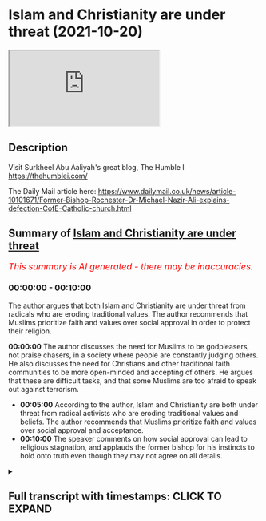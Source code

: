 # Islam and Christianity are under threat (2021-10-20)

<iframe loading='lazy' allow='autoplay' src='https://www.youtube.com/embed/fSyo0e186uQ'></iframe>

## Description

Visit Surkheel Abu Aaliyah's great blog, The Humble I https://thehumblei.com/

The Daily Mail article here: https://www.dailymail.co.uk/news/article-10101671/Former-Bishop-Rochester-Dr-Michael-Nazir-Ali-explains-defection-CofE-Catholic-church.html

## Summary of [Islam and Christianity are under threat](https://www.youtube.com/watch?v=fSyo0e186uQ)


*<span style="color:red; font-size:125%">This summary is AI generated - there may be inaccuracies</span>. [](/)*

### <a onclick="modifyYTiframeseektime('0')">00:00:00</a> - <a onclick="modifyYTiframeseektime('600')">00:10:00</a>

The author argues that both Islam and Christianity are under threat from radicals who are eroding traditional values. The author recommends that Muslims prioritize faith and values over social approval in order to protect their religion.

**<a onclick="modifyYTiframeseektime('0')">00:00:00</a>** The author discusses the need for Muslims to be godpleasers, not praise chasers, in a society where people are constantly judging others. He also discusses the need for Christians and other traditional faith communities to be more open-minded and accepting of others. He argues that these are difficult tasks, and that some Muslims are too afraid to speak out against terrorism.
* **<a onclick="modifyYTiframeseektime('300')">00:05:00</a>** According to the author, Islam and Christianity are both under threat from radical activists who are eroding traditional values and beliefs. The author recommends that Muslims prioritize faith and values over social approval and acceptance.
* **<a onclick="modifyYTiframeseektime('600')">00:10:00</a>** The speaker comments on how social approval can lead to religious stagnation, and applauds the former bishop for his instincts to hold onto truth even though they may not agree on all details.

<details><summary><h2>Full transcript with timestamps: CLICK TO EXPAND</h2></summary>

<a onclick="modifyYTiframeseektime('3')">0:00:03</a> should god come first  
<a onclick="modifyYTiframeseektime('5')">0:00:05</a> well this is a good question actually  
<a onclick="modifyYTiframeseektime('7')">0:00:07</a> and christians and muslims are facing  
<a onclick="modifyYTiframeseektime('10')">0:00:10</a> this question of full on now and i want  
<a onclick="modifyYTiframeseektime('13')">0:00:13</a> to explain why first by reading some  
<a onclick="modifyYTiframeseektime('15')">0:00:15</a> words of  
<a onclick="modifyYTiframeseektime('16')">0:00:16</a> a london islamic scholar sir abu elia  
<a onclick="modifyYTiframeseektime('21')">0:00:21</a> who's written just written a really good  
<a onclick="modifyYTiframeseektime('23')">0:00:23</a> brief article which i want to share with  
<a onclick="modifyYTiframeseektime('25')">0:00:25</a> you and then i want to come to the  
<a onclick="modifyYTiframeseektime('28')">0:00:28</a> trials and tribulations of christian  
<a onclick="modifyYTiframeseektime('30')">0:00:30</a> leaders  
<a onclick="modifyYTiframeseektime('31')">0:00:31</a> in britain and the problems and issues  
<a onclick="modifyYTiframeseektime('34')">0:00:34</a> are pretty much the same in my view so  
<a onclick="modifyYTiframeseektime('36')">0:00:36</a> coming back to the muslim uh comment  
<a onclick="modifyYTiframeseektime('39')">0:00:39</a> first  
<a onclick="modifyYTiframeseektime('40')">0:00:40</a> he writes this is uh circular abu elio  
<a onclick="modifyYTiframeseektime('42')">0:00:42</a> writes recently be a god pleaser not a  
<a onclick="modifyYTiframeseektime('46')">0:00:46</a> praise chaser  
<a onclick="modifyYTiframeseektime('48')">0:00:48</a> being worried of what others think is a  
<a onclick="modifyYTiframeseektime('50')">0:00:50</a> blank check for mental torture or  
<a onclick="modifyYTiframeseektime('53')">0:00:53</a> torment  
<a onclick="modifyYTiframeseektime('55')">0:00:55</a> a man's reputation said john milton he's  
<a onclick="modifyYTiframeseektime('58')">0:00:58</a> a an english poet is what other people  
<a onclick="modifyYTiframeseektime('61')">0:01:01</a> think of him  
<a onclick="modifyYTiframeseektime('62')">0:01:02</a> his character is what he really is this  
<a onclick="modifyYTiframeseektime('65')">0:01:05</a> distinction there  
<a onclick="modifyYTiframeseektime('67')">0:01:07</a> it's natural to want acceptance no one  
<a onclick="modifyYTiframeseektime('69')">0:01:09</a> likes being thought ill of but it is  
<a onclick="modifyYTiframeseektime('72')">0:01:12</a> simply not possible to please everyone  
<a onclick="modifyYTiframeseektime('75')">0:01:15</a> to be liked by everyone all the time  
<a onclick="modifyYTiframeseektime('79')">0:01:19</a> someone will think something negative  
<a onclick="modifyYTiframeseektime('81')">0:01:21</a> about you and there's nothing that can  
<a onclick="modifyYTiframeseektime('83')">0:01:23</a> be done about it he writes very true  
<a onclick="modifyYTiframeseektime('85')">0:01:25</a> that's very true today more than ever  
<a onclick="modifyYTiframeseektime('88')">0:01:28</a> before too many people spend too much  
<a onclick="modifyYTiframeseektime('90')">0:01:30</a> time living under the tyranny of what  
<a onclick="modifyYTiframeseektime('93')">0:01:33</a> people think and nowhere is this more so  
<a onclick="modifyYTiframeseektime('96')">0:01:36</a> the case than on social media  
<a onclick="modifyYTiframeseektime('99')">0:01:39</a> our current narcissistic  
<a onclick="modifyYTiframeseektime('101')">0:01:41</a> selfie culture and online approval  
<a onclick="modifyYTiframeseektime('104')">0:01:44</a> seeking have significantly contributed  
<a onclick="modifyYTiframeseektime('107')">0:01:47</a> especially in the young to mass anxiety  
<a onclick="modifyYTiframeseektime('110')">0:01:50</a> and a mental health crisis is very sad  
<a onclick="modifyYTiframeseektime('112')">0:01:52</a> what he's writing sadly huge levels of  
<a onclick="modifyYTiframeseektime('115')">0:01:55</a> angst are being nurtured as people  
<a onclick="modifyYTiframeseektime('118')">0:01:58</a> anxiously anticipate crave or obsess  
<a onclick="modifyYTiframeseektime('121')">0:02:01</a> over the instagram facebook or twitter  
<a onclick="modifyYTiframeseektime('124')">0:02:04</a> likes or the lack of on their latest  
<a onclick="modifyYTiframeseektime('127')">0:02:07</a> picture post or tweet  
<a onclick="modifyYTiframeseektime('129')">0:02:09</a> throughout history people have invented  
<a onclick="modifyYTiframeseektime('131')">0:02:11</a> various ways to gauge personal approval  
<a onclick="modifyYTiframeseektime('134')">0:02:14</a> or demonstrate their social standing but  
<a onclick="modifyYTiframeseektime('137')">0:02:17</a> none have been as potent as the social  
<a onclick="modifyYTiframeseektime('140')">0:02:20</a> media like button  
<a onclick="modifyYTiframeseektime('142')">0:02:22</a> it comes however at a huge collective  
<a onclick="modifyYTiframeseektime('144')">0:02:24</a> cost  
<a onclick="modifyYTiframeseektime('146')">0:02:26</a> currently there's a form of approval  
<a onclick="modifyYTiframeseektime('148')">0:02:28</a> seeking that specifically impacts us  
<a onclick="modifyYTiframeseektime('151')">0:02:31</a> muslims  
<a onclick="modifyYTiframeseektime('152')">0:02:32</a> and this this is where the writer really  
<a onclick="modifyYTiframeseektime('155')">0:02:35</a> gets to the heart of the matter here and  
<a onclick="modifyYTiframeseektime('156')">0:02:36</a> this is where  
<a onclick="modifyYTiframeseektime('157')">0:02:37</a> christians also and other traditional  
<a onclick="modifyYTiframeseektime('159')">0:02:39</a> faith communities  
<a onclick="modifyYTiframeseektime('161')">0:02:41</a> have a problem  
<a onclick="modifyYTiframeseektime('162')">0:02:42</a> the need to fit in and find acceptance  
<a onclick="modifyYTiframeseektime('165')">0:02:45</a> in the western liberal democracies  
<a onclick="modifyYTiframeseektime('167')">0:02:47</a> wherein we live and which most of us  
<a onclick="modifyYTiframeseektime('170')">0:02:50</a> consider home  
<a onclick="modifyYTiframeseektime('172')">0:02:52</a> if the discussion about us isn't about  
<a onclick="modifyYTiframeseektime('175')">0:02:55</a> terrorism then it's usually about the  
<a onclick="modifyYTiframeseektime('177')">0:02:57</a> question of integration and whether our  
<a onclick="modifyYTiframeseektime('179')">0:02:59</a> growing numbers will weaken national  
<a onclick="modifyYTiframeseektime('181')">0:03:01</a> identity  
<a onclick="modifyYTiframeseektime('182')">0:03:02</a> the prime concern being the extent to  
<a onclick="modifyYTiframeseektime('184')">0:03:04</a> which muslims and their socially  
<a onclick="modifyYTiframeseektime('187')">0:03:07</a> conservative religious values fit into  
<a onclick="modifyYTiframeseektime('190')">0:03:10</a> an increasingly unsympathetic and  
<a onclick="modifyYTiframeseektime('193')">0:03:13</a> xenophobic xenophobic liberal society  
<a onclick="modifyYTiframeseektime('197')">0:03:17</a> this is very true  
<a onclick="modifyYTiframeseektime('200')">0:03:20</a> that and then he says the desire to fit  
<a onclick="modifyYTiframeseektime('202')">0:03:22</a> in and find acceptance can be  
<a onclick="modifyYTiframeseektime('204')">0:03:24</a> very powerful indeed and this is  
<a onclick="modifyYTiframeseektime('208')">0:03:28</a> uh for me it's a really under  
<a onclick="modifyYTiframeseektime('210')">0:03:30</a> underestimated fact actually the  
<a onclick="modifyYTiframeseektime('213')">0:03:33</a> collective pressure  
<a onclick="modifyYTiframeseektime('214')">0:03:34</a> to fit in and not to rock the boat not  
<a onclick="modifyYTiframeseektime('218')">0:03:38</a> to think outside of the box not to say  
<a onclick="modifyYTiframeseektime('219')">0:03:39</a> anything socially unacceptable  
<a onclick="modifyYTiframeseektime('222')">0:03:42</a> and he continues as demands for islam to  
<a onclick="modifyYTiframeseektime('225')">0:03:45</a> reform intensify so do the temptations  
<a onclick="modifyYTiframeseektime('229')">0:03:49</a> to water down its less palatable sacred  
<a onclick="modifyYTiframeseektime('233')">0:03:53</a> norms so as to appease the monoculture  
<a onclick="modifyYTiframeseektime('237')">0:03:57</a> and yield to its ways he doesn't  
<a onclick="modifyYTiframeseektime('240')">0:04:00</a> actually list what these sacred norms  
<a onclick="modifyYTiframeseektime('242')">0:04:02</a> are but i can imagine you know the quran  
<a onclick="modifyYTiframeseektime('243')">0:04:03</a> talks about uh mankind or human beings  
<a onclick="modifyYTiframeseektime('246')">0:04:06</a> made  
<a onclick="modifyYTiframeseektime('247')">0:04:07</a> in as male and female so there isn't  
<a onclick="modifyYTiframeseektime('250')">0:04:10</a> great diversity it's just two two  
<a onclick="modifyYTiframeseektime('252')">0:04:12</a> genders for example or the kran's  
<a onclick="modifyYTiframeseektime('255')">0:04:15</a> teaching on uh  
<a onclick="modifyYTiframeseektime('257')">0:04:17</a> certain sexual minority lifestyles shall  
<a onclick="modifyYTiframeseektime('259')">0:04:19</a> we say  
<a onclick="modifyYTiframeseektime('261')">0:04:21</a> our writer continues  
<a onclick="modifyYTiframeseektime('262')">0:04:22</a> it therefore takes a certain degree of  
<a onclick="modifyYTiframeseektime('265')">0:04:25</a> god-given wisdom and a fair share of  
<a onclick="modifyYTiframeseektime('267')">0:04:27</a> god-given courage  
<a onclick="modifyYTiframeseektime('270')">0:04:30</a> to function as healers interesting  
<a onclick="modifyYTiframeseektime('272')">0:04:32</a> choices where they're healers but only a  
<a onclick="modifyYTiframeseektime('274')">0:04:34</a> small amount of cowardice to act like  
<a onclick="modifyYTiframeseektime('277')">0:04:37</a> frightened eulogists  
<a onclick="modifyYTiframeseektime('279')">0:04:39</a> the quran says  
<a onclick="modifyYTiframeseektime('281')">0:04:41</a> whoever desires honor should know that  
<a onclick="modifyYTiframeseektime('284')">0:04:44</a> all honor belongs to god that's this  
<a onclick="modifyYTiframeseektime('288')">0:04:48</a> 35th surah  
<a onclick="modifyYTiframeseektime('290')">0:04:50</a> ayah number 10  
<a onclick="modifyYTiframeseektime('292')">0:04:52</a> we are told in one hadith  
<a onclick="modifyYTiframeseektime('295')">0:04:55</a> whoever seeks god's pleasure  
<a onclick="modifyYTiframeseektime('297')">0:04:57</a> at the expense of man's displeasure  
<a onclick="modifyYTiframeseektime('300')">0:05:00</a> shall win god's pleasure and god will  
<a onclick="modifyYTiframeseektime('303')">0:05:03</a> cause men to be pleased with him it's  
<a onclick="modifyYTiframeseektime('306')">0:05:06</a> not ironic but whoever pleases men by  
<a onclick="modifyYTiframeseektime('309')">0:05:09</a> displeasing god  
<a onclick="modifyYTiframeseektime('311')">0:05:11</a> will have earned god god's displeasure  
<a onclick="modifyYTiframeseektime('314')">0:05:14</a> and god will cause men to become  
<a onclick="modifyYTiframeseektime('317')">0:05:17</a> displeased with him  
<a onclick="modifyYTiframeseektime('319')">0:05:19</a> that's ibn ibn number  
<a onclick="modifyYTiframeseektime('323')">0:05:23</a> 6 276. a paradox there's if you see  
<a onclick="modifyYTiframeseektime('325')">0:05:25</a> god's pleasure at the expense of  
<a onclick="modifyYTiframeseektime('327')">0:05:27</a> popular approval you'll get god's good  
<a onclick="modifyYTiframeseektime('330')">0:05:30</a> pleasure and then god will cause men to  
<a onclick="modifyYTiframeseektime('332')">0:05:32</a> be pleased with him but if you do the  
<a onclick="modifyYTiframeseektime('334')">0:05:34</a> opposite you'll displease god and you'll  
<a onclick="modifyYTiframeseektime('337')">0:05:37</a> lose men's  
<a onclick="modifyYTiframeseektime('338')">0:05:38</a> approval as well so fascinating for  
<a onclick="modifyYTiframeseektime('341')">0:05:41</a> muslims whatever we do or desire to  
<a onclick="modifyYTiframeseektime('344')">0:05:44</a> accomplish in the in life it must  
<a onclick="modifyYTiframeseektime('346')">0:05:46</a> ultimately serve the glory of god  
<a onclick="modifyYTiframeseektime('350')">0:05:50</a> as for being shaded from mental torment  
<a onclick="modifyYTiframeseektime('354')">0:05:54</a> and attaining inner peace this comes he  
<a onclick="modifyYTiframeseektime('357')">0:05:57</a> says from ignoring the judgments of  
<a onclick="modifyYTiframeseektime('359')">0:05:59</a> others  
<a onclick="modifyYTiframeseektime('361')">0:06:01</a> but this is only possible when one has  
<a onclick="modifyYTiframeseektime('363')">0:06:03</a> sound confidence in the judgments of god  
<a onclick="modifyYTiframeseektime('367')">0:06:07</a> we ask allah for safety and well-being  
<a onclick="modifyYTiframeseektime('372')">0:06:12</a> so there are that's a marvelous article  
<a onclick="modifyYTiframeseektime('374')">0:06:14</a> in with a few tweaks it could actually  
<a onclick="modifyYTiframeseektime('376')">0:06:16</a> be said by many christians i know as  
<a onclick="modifyYTiframeseektime('379')">0:06:19</a> well because the principles that he  
<a onclick="modifyYTiframeseektime('381')">0:06:21</a> enunciates can apply to people of all  
<a onclick="modifyYTiframeseektime('384')">0:06:24</a> faith and i'm reminded of of the news  
<a onclick="modifyYTiframeseektime('386')">0:06:26</a> recently just two days ago i think when  
<a onclick="modifyYTiframeseektime('388')">0:06:28</a> the former bishop of rochester in in  
<a onclick="modifyYTiframeseektime('391')">0:06:31</a> england dr michael nazir ali he was  
<a onclick="modifyYTiframeseektime('393')">0:06:33</a> originally born in pakistan  
<a onclick="modifyYTiframeseektime('396')">0:06:36</a> explained the reasons behind his  
<a onclick="modifyYTiframeseektime('398')">0:06:38</a> decision to leave the church of england  
<a onclick="modifyYTiframeseektime('400')">0:06:40</a> and become a roman catholic and he's  
<a onclick="modifyYTiframeseektime('402')">0:06:42</a> probably going to be ordained a catholic  
<a onclick="modifyYTiframeseektime('404')">0:06:44</a> priest soon  
<a onclick="modifyYTiframeseektime('405')">0:06:45</a> and writing in the daily mail i don't  
<a onclick="modifyYTiframeseektime('407')">0:06:47</a> normally quote the daily mail but it  
<a onclick="modifyYTiframeseektime('409')">0:06:49</a> seems pretty okay on this account  
<a onclick="modifyYTiframeseektime('411')">0:06:51</a> dr nazir ali said he had to leave  
<a onclick="modifyYTiframeseektime('415')">0:06:55</a> because the church of england as an  
<a onclick="modifyYTiframeseektime('416')">0:06:56</a> institution seems to be losing its way  
<a onclick="modifyYTiframeseektime('420')">0:07:00</a> and he said quote the catholic church  
<a onclick="modifyYTiframeseektime('423')">0:07:03</a> has its share of problems but the faith  
<a onclick="modifyYTiframeseektime('425')">0:07:05</a> and values are those that i also hold  
<a onclick="modifyYTiframeseektime('428')">0:07:08</a> and which i feel are being eroded in the  
<a onclick="modifyYTiframeseektime('431')">0:07:11</a> church of england  
<a onclick="modifyYTiframeseektime('432')">0:07:12</a> it might seem  
<a onclick="modifyYTiframeseektime('434')">0:07:14</a> it might have been easier at the age of  
<a onclick="modifyYTiframeseektime('436')">0:07:16</a> 72 he says to have remained where i was  
<a onclick="modifyYTiframeseektime('440')">0:07:20</a> to work from inside to change the things  
<a onclick="modifyYTiframeseektime('443')">0:07:23</a> that i feel so strongly about  
<a onclick="modifyYTiframeseektime('446')">0:07:26</a> believe me i have tried and failed he  
<a onclick="modifyYTiframeseektime('448')">0:07:28</a> says  
<a onclick="modifyYTiframeseektime('449')">0:07:29</a> the church councils and synods and the  
<a onclick="modifyYTiframeseektime('452')">0:07:32</a> these are the ruling bodies of the  
<a onclick="modifyYTiframeseektime('454')">0:07:34</a> church of england he writes  
<a onclick="modifyYTiframeseektime('456')">0:07:36</a> are permeated by activists  
<a onclick="modifyYTiframeseektime('458')">0:07:38</a> who each have a single issue often  
<a onclick="modifyYTiframeseektime('461')">0:07:41</a> fattish agenda whether it be about  
<a onclick="modifyYTiframeseektime('464')">0:07:44</a> cultural correctness climate change  
<a onclick="modifyYTiframeseektime('467')">0:07:47</a> identity politics  
<a onclick="modifyYTiframeseektime('469')">0:07:49</a> multiculturalism which actually  
<a onclick="modifyYTiframeseektime('471')">0:07:51</a> encourages communities to live  
<a onclick="modifyYTiframeseektime('473')">0:07:53</a> separately  
<a onclick="modifyYTiframeseektime('474')">0:07:54</a> or critical race theory religion gender  
<a onclick="modifyYTiframeseektime('478')">0:07:58</a> a neo-marxist theory developed to create  
<a onclick="modifyYTiframeseektime('481')">0:08:01</a> conflict by dividing people into victims  
<a onclick="modifyYTiframeseektime('484')">0:08:04</a> and villains  
<a onclick="modifyYTiframeseektime('486')">0:08:06</a> end quote according to the daily mail  
<a onclick="modifyYTiframeseektime('489')">0:08:09</a> now  
<a onclick="modifyYTiframeseektime('490')">0:08:10</a> i think bless him there's a touch of  
<a onclick="modifyYTiframeseektime('493')">0:08:13</a> naivety about dr nazir ali's words  
<a onclick="modifyYTiframeseektime('497')">0:08:17</a> the truth and i i used to be a catholic  
<a onclick="modifyYTiframeseektime('498')">0:08:18</a> not any expert but the truth is that the  
<a onclick="modifyYTiframeseektime('501')">0:08:21</a> catholic church i discovered is as  
<a onclick="modifyYTiframeseektime('503')">0:08:23</a> influenced by radical activists as the  
<a onclick="modifyYTiframeseektime('506')">0:08:26</a> church of england is  
<a onclick="modifyYTiframeseektime('508')">0:08:28</a> i mean just look at the state of the  
<a onclick="modifyYTiframeseektime('510')">0:08:30</a> catholic church in germany for example  
<a onclick="modifyYTiframeseektime('512')">0:08:32</a> and this has been in the news a great  
<a onclick="modifyYTiframeseektime('514')">0:08:34</a> deal recently it almost an open schism  
<a onclick="modifyYTiframeseektime('517')">0:08:37</a> with the vatican over you know the lgbtq  
<a onclick="modifyYTiframeseektime('520')">0:08:40</a> issue and many other issues too  
<a onclick="modifyYTiframeseektime('522')">0:08:42</a> for the moment the vatican uh is holding  
<a onclick="modifyYTiframeseektime('525')">0:08:45</a> the line  
<a onclick="modifyYTiframeseektime('526')">0:08:46</a> but for how much longer so i think uh  
<a onclick="modifyYTiframeseektime('530')">0:08:50</a> the poor bishop is gonna find in reality  
<a onclick="modifyYTiframeseektime('533')">0:08:53</a> uh these same issues that he faced in  
<a onclick="modifyYTiframeseektime('535')">0:08:55</a> the church of england very much alive  
<a onclick="modifyYTiframeseektime('538')">0:08:58</a> within the roman catholic church a lot  
<a onclick="modifyYTiframeseektime('540')">0:09:00</a> of people particularly in the west  
<a onclick="modifyYTiframeseektime('541')">0:09:01</a> obviously wanting to change the church  
<a onclick="modifyYTiframeseektime('543')">0:09:03</a> uh to approve of certain things which  
<a onclick="modifyYTiframeseektime('545')">0:09:05</a> the church doesn't approve of  
<a onclick="modifyYTiframeseektime('547')">0:09:07</a> so the question is should god come first  
<a onclick="modifyYTiframeseektime('550')">0:09:10</a> well i think authentic  
<a onclick="modifyYTiframeseektime('552')">0:09:12</a> faith says yes because if religion is  
<a onclick="modifyYTiframeseektime('556')">0:09:16</a> true then it's true about everything  
<a onclick="modifyYTiframeseektime('558')">0:09:18</a> about all of our lives our politics our  
<a onclick="modifyYTiframeseektime('561')">0:09:21</a> relationships with people uh about  
<a onclick="modifyYTiframeseektime('563')">0:09:23</a> everything  
<a onclick="modifyYTiframeseektime('565')">0:09:25</a> if religion is is false then it is  
<a onclick="modifyYTiframeseektime('567')">0:09:27</a> irrelevant and we must dismiss it  
<a onclick="modifyYTiframeseektime('570')">0:09:30</a> so of course god if it if religion is  
<a onclick="modifyYTiframeseektime('572')">0:09:32</a> true god must come first and uh and by  
<a onclick="modifyYTiframeseektime('576')">0:09:36</a> by that i mean we shouldn't look  
<a onclick="modifyYTiframeseektime('578')">0:09:38</a> primarily to social approval and  
<a onclick="modifyYTiframeseektime('580')">0:09:40</a> acceptance from uh people in social  
<a onclick="modifyYTiframeseektime('583')">0:09:43</a> media or from the daily mail or the bbc  
<a onclick="modifyYTiframeseektime('587')">0:09:47</a> however uh whichever media or cultural  
<a onclick="modifyYTiframeseektime('590')">0:09:50</a> power exists in our world exerting  
<a onclick="modifyYTiframeseektime('592')">0:09:52</a> pressures on us to conform to their  
<a onclick="modifyYTiframeseektime('596')">0:09:56</a> latest agendas and these agendas as we  
<a onclick="modifyYTiframeseektime('598')">0:09:58</a> all know are constantly developing and  
<a onclick="modifyYTiframeseektime('600')">0:10:00</a> changing and evolving they're not static  
<a onclick="modifyYTiframeseektime('603')">0:10:03</a> so what is  
<a onclick="modifyYTiframeseektime('604')">0:10:04</a> required of us to believe today might be  
<a onclick="modifyYTiframeseektime('606')">0:10:06</a> very different in five years time or ten  
<a onclick="modifyYTiframeseektime('608')">0:10:08</a> years time and goodness knows what new  
<a onclick="modifyYTiframeseektime('611')">0:10:11</a> taboos to boost today  
<a onclick="modifyYTiframeseektime('614')">0:10:14</a> will be required of us to approve of  
<a onclick="modifyYTiframeseektime('616')">0:10:16</a> tomorrow or the next day  
<a onclick="modifyYTiframeseektime('619')">0:10:19</a> so if we if we uh fix our eyes on social  
<a onclick="modifyYTiframeseektime('623')">0:10:23</a> approval we we cannot be religious in my  
<a onclick="modifyYTiframeseektime('626')">0:10:26</a> view either god comes first or we just  
<a onclick="modifyYTiframeseektime('630')">0:10:30</a> give up give it all up so i i applaud um  
<a onclick="modifyYTiframeseektime('633')">0:10:33</a> the bishop the the former bishop for his  
<a onclick="modifyYTiframeseektime('635')">0:10:35</a> instincts there to hold on to truth even  
<a onclick="modifyYTiframeseektime('637')">0:10:37</a> though i may not agree with all his  
<a onclick="modifyYTiframeseektime('638')">0:10:38</a> beliefs but i think he has the right  
<a onclick="modifyYTiframeseektime('640')">0:10:40</a> intuition about religion  
<a onclick="modifyYTiframeseektime('642')">0:10:42</a> um just despite my disagreements with  
<a onclick="modifyYTiframeseektime('644')">0:10:44</a> him on on some details  
<a onclick="modifyYTiframeseektime('646')">0:10:46</a> so just wanted to share with you those  
<a onclick="modifyYTiframeseektime('649')">0:10:49</a> thoughts till next time  

</details>
